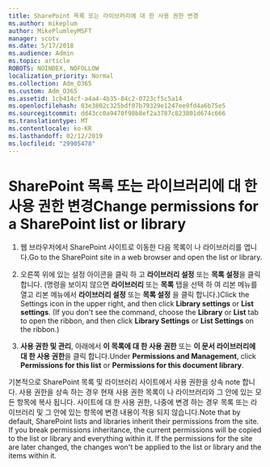 ```yaml
---
title: SharePoint 목록 또는 라이브러리에 대 한 사용 권한 변경
ms.author: mikeplum
author: MikePlumleyMSFT
manager: scotv
ms.date: 5/17/2018
ms.audience: Admin
ms.topic: article
ROBOTS: NOINDEX, NOFOLLOW
localization_priority: Normal
ms.collection: Adm_O365
ms.custom: Adm_O365
ms.assetid: 1cb414cf-a4a4-4b35-84c2-0723cf5c5a14
ms.openlocfilehash: 03e3802c325bdf07b79329e1247ee9fd4a6b75e5
ms.sourcegitcommit: dd43cc0a9470f98b8ef2a3787c823801d674c666
ms.translationtype: MT
ms.contentlocale: ko-KR
ms.lasthandoff: 02/12/2019
ms.locfileid: "29905478"
---
```

# <a name="change-permissions-for-a-sharepoint-list-or-library"></a><span data-ttu-id="51d3f-102">SharePoint 목록 또는 라이브러리에 대 한 사용 권한 변경</span><span class="sxs-lookup"><span data-stu-id="51d3f-102">Change permissions for a SharePoint list or library</span></span>

1. <span data-ttu-id="51d3f-103">웹 브라우저에서 SharePoint 사이트로 이동한 다음 목록이 나 라이브러리를 엽니다.</span><span class="sxs-lookup"><span data-stu-id="51d3f-103">Go to the SharePoint site in a web browser and open the list or library.</span></span>
    
2. <span data-ttu-id="51d3f-p101">오른쪽 위에 있는 설정 아이콘을 클릭 하 고 **라이브러리 설정** 또는 **목록 설정**을 클릭 합니다. (명령을 보이지 않으면 **라이브러리** 또는 **목록** 탭을 선택 하 여 리본 메뉴를 열고 리본 메뉴에서 **라이브러리 설정** 또는 **목록 설정** 을 클릭 합니다.)</span><span class="sxs-lookup"><span data-stu-id="51d3f-p101">Click the Settings icon in the upper right, and then click **Library settings** or **List settings**. (If you don't see the command, choose the **Library** or **List** tab to open the ribbon, and then click **Library Settings** or **List Settings** on the ribbon.)</span></span> 
    
3. <span data-ttu-id="51d3f-106">**사용 권한 및 관리**, 아래에서 **이 목록에 대 한 사용 권한** 또는 **이 문서 라이브러리에 대 한 사용 권한**을 클릭 합니다.</span><span class="sxs-lookup"><span data-stu-id="51d3f-106">Under **Permissions and Management**, click **Permissions for this list** or **Permissions for this document library**.</span></span>
    
<span data-ttu-id="51d3f-p102">기본적으로 SharePoint 목록 및 라이브러리 사이트에서 사용 권한을 상속 note 합니다. 사용 권한을 상속 하는 경우 현재 사용 권한 목록이 나 라이브러리와 그 안에 있는 모든 항목에 복사 됩니다. 사이트에 대 한 사용 권한, 나중에 변경 하는 경우 목록 또는 라이브러리 및 그 안에 있는 항목에 변경 내용이 적용 되지 않습니다.</span><span class="sxs-lookup"><span data-stu-id="51d3f-p102">Note that by default, SharePoint lists and libraries inherit their permissions from the site. If you break permissions inheritance, the current permissions will be copied to the list or library and everything within it. If the permissions for the site are later changed, the changes won't be applied to the list or library and the items within it.</span></span>
  

